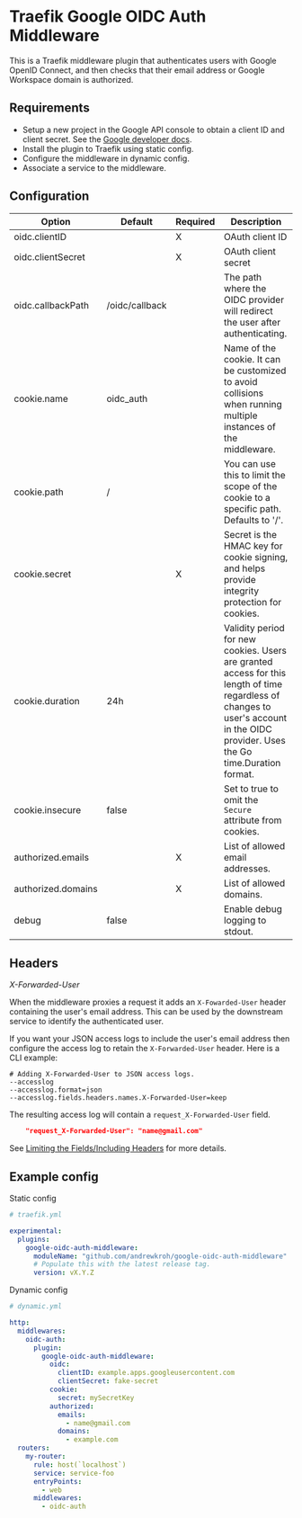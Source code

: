 # Traefik Google OIDC Auth Middleware

This is a Traefik middleware plugin that authenticates users with Google OpenID
Connect, and then checks that their email address or Google Workspace domain is 
authorized.

## Requirements

- Setup a new project in the Google API console to obtain a client ID and 
client secret. See the [Google developer docs](https://developers.google.com/identity/openid-connect/openid-connect).
- Install the plugin to Traefik using static config.
- Configure the middleware in dynamic config.
- Associate a service to the middleware.

## Configuration

| Option             | Default        | Required | Description                                                                                                                                                                       |
|--------------------|----------------|----------|-----------------------------------------------------------------------------------------------------------------------------------------------------------------------------------|
| oidc.clientID      |                | X        | OAuth client ID                                                                                                                                                                   |
| oidc.clientSecret  |                | X        | OAuth client secret                                                                                                                                                               |
| oidc.callbackPath  | /oidc/callback |          | The path where the OIDC provider will redirect the user after authenticating.                                                                                                     |
| cookie.name        | oidc_auth      |          | Name of the cookie. It can be customized to avoid collisions when running multiple instances of the middleware.                                                                   |
| cookie.path        | /              |          | You can use this to limit the scope of the cookie to a specific path. Defaults to '/'.                                                                                            |
| cookie.secret      |                | X        | Secret is the HMAC key for cookie signing, and helps provide integrity protection for cookies.                                                                                    |
| cookie.duration    | 24h            |          | Validity period for new cookies. Users are granted access for this length of time regardless of changes to user's account in the OIDC provider. Uses the Go time.Duration format. |
| cookie.insecure    | false          |          | Set to true to omit the `Secure` attribute from cookies.                                                                                                                          |
| authorized.emails  |                | X        | List of allowed email addresses.                                                                                                                                                  |
| authorized.domains |                | X        | List of allowed domains.                                                                                                                                                          |
| debug              | false          |          | Enable debug logging to stdout.

## Headers

*X-Forwarded-User*

When the middleware proxies a request it adds an `X-Fowarded-User` header
containing the user's email address. This can be used by the downstream service
to identify the authenticated user.

If you want your JSON access logs to include the user's email address then
configure the access log to retain the `X-Forwarded-User` header. Here is a
CLI example:

```
# Adding X-Forwarded-User to JSON access logs.
--accesslog
--accesslog.format=json
--accesslog.fields.headers.names.X-Forwarded-User=keep
```

The resulting access log will contain a `request_X-Forwarded-User` field.

```json
    "request_X-Forwarded-User": "name@gmail.com"
```

See [Limiting the Fields/Including Headers](https://doc.traefik.io/traefik/observability/access-logs/#limiting-the-fieldsincluding-headers) for more details.


## Example config

Static config

```yaml
# traefik.yml

experimental:
  plugins:
    google-oidc-auth-middleware:
      moduleName: "github.com/andrewkroh/google-oidc-auth-middleware"
      # Populate this with the latest release tag.
      version: vX.Y.Z
```

Dynamic config

```yaml
# dynamic.yml

http:
  middlewares:
    oidc-auth:
      plugin:
        google-oidc-auth-middleware:
          oidc:
            clientID: example.apps.googleusercontent.com
            clientSecret: fake-secret
          cookie:
            secret: mySecretKey
          authorized:
            emails:
              - name@gmail.com
            domains:
              - example.com
  routers:
    my-router:
      rule: host(`localhost`)
      service: service-foo
      entryPoints:
        - web
      middlewares:
        - oidc-auth
```
